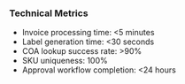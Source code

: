 ### Technical Metrics
- Invoice processing time: <5 minutes
- Label generation time: <30 seconds
- COA lookup success rate: >90%
- SKU uniqueness: 100%
- Approval workflow completion: <24 hours
